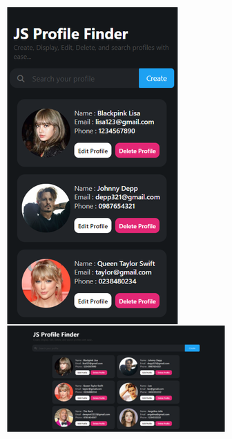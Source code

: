 <img src='https://github.com/bhurtelmanish/CRUD_profile_finder/blob/main/Screenshot%20(315).png' >

<img src='https://github.com/bhurtelmanish/CRUD_profile_finder/blob/main/Screenshot%20(316).png' >
